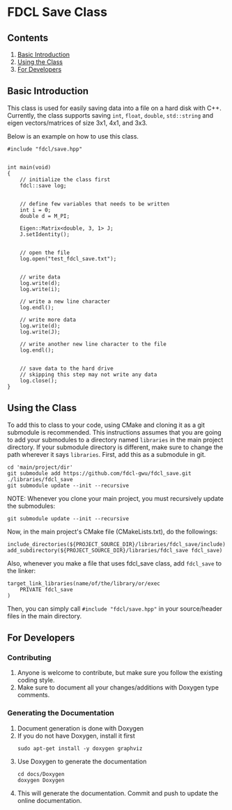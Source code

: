 # FDCL Save Class

## Contents
1. [Basic Introduction](#basic-introduction)
1. [Using the Class](#using-the-class)
1. [For Developers](#for-developers)


## Basic Introduction

This class is used for easily saving data into a file on a hard disk with C++. 
Currently, the class supports saving `int`, `float`, `double`, `std::string` and eigen vectors/matrices of size 3x1, 4x1, and 3x3.

Below is an example on how to use this class.

```
#include "fdcl/save.hpp"


int main(void)
{
    // initialize the class first
    fdcl::save log;


    // define few variables that needs to be written
    int i = 0;
    double d = M_PI;

    Eigen::Matrix<double, 3, 1> J;
    J.setIdentity();


    // open the file	
    log.open("test_fdcl_save.txt");


    // write data
    log.write(d);
    log.write(i);

    // write a new line character
    log.endl();

    // write more data
    log.write(d);
    log.write(J);

    // write another new line character to the file
    log.endl();
	
	
    // save data to the hard drive
    // skipping this step may not write any data
    log.close();
}
```


## Using the Class

To add this to class to your code, using CMake and cloning it as a git submodule is recommended. 
This instructions assumes that you are going to add your submodules to a directory named `libraries` in the main project directory.
If your submodule directory is different, make sure to change the path wherever it says `libraries`.
First, add this as a submodule in git.

```
cd 'main/project/dir'
git submodule add https://github.com/fdcl-gwu/fdcl_save.git ./libraries/fdcl_save
git submodule update --init --recursive
```

NOTE: Whenever you clone your main project, you must recursively update the submodules:
```
git submodule update --init --recursive
```

Now, in the main project's CMake file (CMakeLists.txt), do the followings:
```
include_directories(${PROJECT_SOURCE_DIR}/libraries/fdcl_save/include)
add_subdirectory(${PROJECT_SOURCE_DIR}/libraries/fdcl_save fdcl_save)
```

Also, whenever you make a file that uses fdcl_save class, add `fdcl_save` to the linker:
```
target_link_libraries(name/of/the/library/or/exec
    PRIVATE fdcl_save
)
```

Then, you can simply call `#include "fdcl/save.hpp"` in your source/header files in the main directory.


## For Developers

### Contributing
1. Anyone is welcome to contribute, but make sure you follow the existing coding style.
1. Make sure to document all your changes/additions with Doxygen type comments.

### Generating the Documentation
1. Document generation is done with Doxygen
1. If you do not have Doxygen, install it first
    ```
    sudo apt-get install -y doxygen graphviz
    ```
1. Use Doxygen to generate the documentation
    ```
    cd docs/Doxygen
    doxygen Doxygen
    ```
1. This will generate the documentation. Commit and push to update the online documentation.
